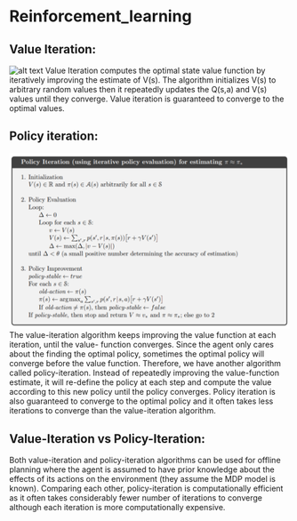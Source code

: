 # Reinforcement_learning
## Value Iteration:
![alt text](https://i.stack.imgur.com/ORobd.png)
Value Iteration computes the optimal state value function by iteratively improving the estimate of V(s). The algorithm initializes V(s) to arbitrary random values then it repeatedly updates the Q(s,a) and V(s) values until they converge. Value iteration is guaranteed to converge to the optimal values.

## Policy iteration: 
![screenshot](Policy_iteration.png)
The value-iteration algorithm keeps improving the value function at each iteration, until the value- function converges. Since the agent only cares about the finding the optimal policy, sometimes the optimal policy will converge before the value function. Therefore, we have another algorithm called policy-iteration. Instead of repeatedly improving the value-function estimate, it will re-define the policy at each step and compute the value according to this new policy until the policy converges. Policy iteration is also guaranteed to converge to the optimal policy and it often takes less iterations to converge than the value-iteration algorithm.

## Value-Iteration vs Policy-Iteration:
Both value-iteration and policy-iteration algorithms can be used for offline planning where the agent is assumed to have prior knowledge about the effects of its actions on the environment (they assume the MDP model is known). Comparing each other, policy-iteration is computationally efficient as it often takes considerably fewer number of iterations to converge although each iteration is more computationally expensive.
